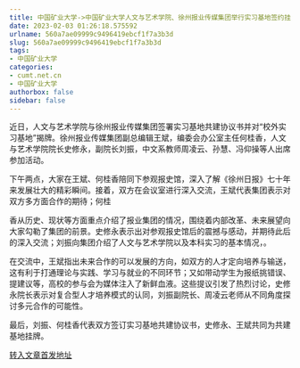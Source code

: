 ```yaml
---
title: 中国矿业大学->中国矿业大学人文与艺术学院、徐州报业传媒集团举行实习基地签约挂牌仪式 | cumt.net.cn
date: 2023-02-03 01:26:18.575592
urlname: 560a7ae09999c9496419ebcf1f7a3b3d
slug: 560a7ae09999c9496419ebcf1f7a3b3d
tags: 
- 中国矿业大学
categories:
- cumt.net.cn
- 中国矿业大学
authorbox: false
sidebar: false
---
```

近日，人文与艺术学院与徐州报业传媒集团签署实习基地共建协议书并对“校外实习基地”揭牌。徐州报业传媒集团副总编辑王斌，编委会办公室主任何桂香，人文与艺术学院院长史修永，副院长刘振，中文系教师周凌云、孙慧、冯仰操等人出席参加活动。

下午两点，大家在王斌、何桂香陪同下参观报史馆，深入了解《徐州日报》七十年来发展壮大的精彩瞬间。接着，双方在会议室进行深入交流，王斌代表集团表示对双方多方面合作的期待；何桂
<!--more-->
香从历史、现状等方面重点介绍了报业集团的情况，围绕着内部改革、未来展望向大家勾勒了集团的前景。史修永表示出对参观报史馆后的震撼与感动，并期待此后的深入交流；刘振向集团介绍了人文与艺术学院以及本科实习的基本情况，。

在交流中，王斌指出未来合作的可以发展的方向，如双方的人才定向培养与输送，这有利于打通理论与实践、学习与就业的不同环节；又如带动学生为报纸挑错误、提建议等，高校的参与会为媒体注入了新鲜血液。这些提议引发了热烈讨论，史修永院长表示对复合型人才培养模式的认同，刘振副院长、周凌云老师从不同角度探讨多元合作的可能性。

最后，刘振、何桂香代表双方签订实习基地共建协议书，史修永、王斌共同为共建基地挂牌。



[转入文章首发地址](https://xwzx.cumt.edu.cn/b8/c8/c523a637128/page.htm)